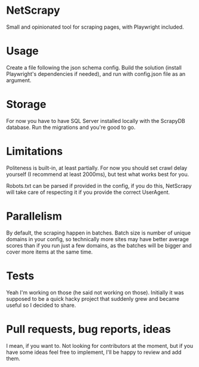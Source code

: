 # NetScrapy
Small and opinionated tool for scraping pages, with Playwright included. 

# Usage
Create a file following the json schema config. Build the solution (install Playwright's dependencies if needed), and run with config.json file as an argument. 

# Storage
For now you have to have SQL Server installed locally with the ScrapyDB database. Run the migrations and you're good to go. 

# Limitations
Politeness is built-in, at least partially. For now you should set crawl delay yourself (I recommend at least 2000ms), but test what works best for you. 

Robots.txt can be parsed if provided in the config, if you do this, NetScrapy will take care of respecting it if you provide the correct UserAgent. 

# Parallelism
By default, the scraping happen in batches. Batch size is number of unique domains in your config, so technically more sites may have better average scores than if you run just a few domains, as the batches will be bigger and cover more items at the same time. 

# Tests
Yeah I'm working on those (he said not working on those). Initially it was supposed to be a quick hacky project that suddenly grew and became useful so I decided to share. 

# Pull requests, bug reports, ideas
I mean, if you want to. Not looking for contributors at the moment, but if you have some ideas feel free to implement, I'll be happy to review and add them. 